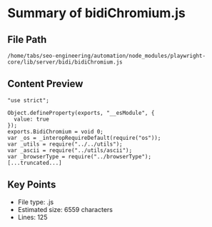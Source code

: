 # Summary of bidiChromium.js
  
## File Path
`/home/tabs/seo-engineering/automation/node_modules/playwright-core/lib/server/bidi/bidiChromium.js`

## Content Preview
```
"use strict";

Object.defineProperty(exports, "__esModule", {
  value: true
});
exports.BidiChromium = void 0;
var _os = _interopRequireDefault(require("os"));
var _utils = require("../../utils");
var _ascii = require("../utils/ascii");
var _browserType = require("../browserType");
[...truncated...]
```

## Key Points
- File type: .js
- Estimated size: 6559 characters
- Lines: 125
